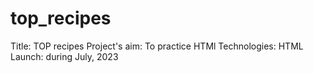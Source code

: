 # top_recipes
Title: TOP recipes
Project's aim: To practice HTMl
Technologies: HTML
Launch: during July, 2023

